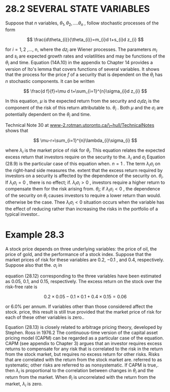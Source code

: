 # 28.2  SEVERAL STATE VARIABLES  

Suppose that $n$ variables, $\theta_{1},\theta_{2},\ldots.\theta_{n}$ , follow stochastic processes of the form  

$$
\frac{d\theta_{i}}{\theta_{i}}=m_{i}d t+s_{i}d z_{i}
$$  

for $i=1,2$ ,..., n, where the $d z_{i}$ are Wiener processes. The parameters $m_{i}$ and $s_{i}$ are expected growth rates and volatilities and may be functions of the $\theta_{i}$ and time. Equation (14A.10) in the appendix to Chapter 14 provides a version of Ito's lemma that covers functions of several variables. It shows that the process for the price $f$ of a security that is dependent on the $\theta_{i}$ has $n$ stochastic components. It can be written  

$$
\frac{d f}{f}=\mu d t+\sum_{i=1}^{n}\sigma_{i}d z_{i}
$$  

In this equation, $\mu$ is the expected return from the security and $\sigma_{i}d z_{i}$ is the component of the risk of this return attributable to. $\theta_{i}$ . Both $\mu$ and the $\sigma_{i}$ are potentially dependent on the $\theta_{i}$ and time.  

Technical Note 30 at www-2.rotman.utoronto.ca/\~hull/TechnicalNotes shows that  

$$
\mu-r=\sum_{i=1}^{n}\lambda_{i}\sigma_{i}
$$  

where $\lambda_{i}$ is the market price of risk for $\theta_{i}.$ This equation relates the expected excess return that investors require on the security to the. $\lambda_{i}$ and $\sigma_{i}$ Equation (28.9) is the particular case of this equation when. $n=1$ . The term $\lambda_{i}\sigma_{i}$ on the right-hand side measures the. extent that the excess return required by investors on a security is affected by the dependence of the security on. $\theta_{i}.$ If $\lambda_{i}\sigma_{i}=0$ , there is no effect; if. $\lambda_{i}\sigma_{i}>0$ , investors require a higher return to compensate them for the risk arising from. $\theta_{i};$ if $\lambda_{i}\sigma_{i}<0$ , the dependence of the security on $\theta_{i}$ causes investors to require a lower return than would. otherwise be the case. Thee $\lambda_{i}\sigma_{i}<0$ situation occurs when the variable has the effect of reducing rather than increasing the risks in the portfolio of a typical investor..  

# Example 28.3  

A stock price depends on three underlying variables: the price of oil, the price of gold, and the performance of a stock index. Suppose that the market prices of risk for these variables are 0.2, $-0.1$ , and 0.4, respectively. Suppose also that the. $\sigma_{i}$ in  

equation (28.12) corresponding to the three variables have been estimated as 0.05, 0.1, and 0.15, respectively. The excess return on the stock over the risk-free rate is  

$$
0.2\times0.05-0.1\times0.1+0.4\times0.15=0.06
$$  

or $6.0\%$ per annum. If variables other than those considered affect the stock. price, this result is still true provided that the market price of risk for each of these other variables is zero..  

Equation (28.13) is closely related to arbitrage pricing theory, developed by Stephen. Ross in 1976.2 The continuous-time version of the capital asset pricing model (CAPM) can be regarded as a particular case of the equation. CAPM (see appendix to Chapter 3) argues that an investor requires excess returns to compensate for any risk that is correlated to the risk in the return from the stock market, but requires no excess return for other risks. Risks that are correlated with the return from the stock market are. referred to as systematic; other risks are referred to as nonsystematic. If CAPM is true,. then $\lambda_{i}$ is proportional to the correlation between changes in $\theta_{i}$ and the return from the market. When $\theta_{i}$ is uncorrelated with the return from the market, $\lambda_{i}$ is zero.  
